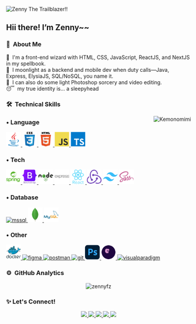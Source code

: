 <p>
  <img src="https://upload-os-bbs.hoyolab.com/upload/2025/04/25/52c12772922ec3c66be45e887784f346_3970752128541151491.jpg" alt="Zenny The Trailblazer!!">
</p>
<h2>Hii there! I’m Zenny~~</h2>
<p></p>
<h3 id="-about-me">🦆 &nbsp;About Me</h3>
<p>🔮 &nbsp;I'm a front-end wizard with HTML, CSS, JavaScript, ReactJS, and NextJS in my spellbook. <br> 🧪 &nbsp;I moonlight as a backend and mobile dev when duty calls—Java, Express, ElysiaJS, SQL/NoSQL, you name it. <br> 🎨 &nbsp;I can also do some light Photoshop sorcery and video editing. <br> 😴 &nbsp;my true identity is... a sleepyhead <br>
</p>
<h3 id="-tech-stack">🛠 &nbsp;Technical Skills</h3>
<img alt="Kemonomimi" src="https://media.tenor.com/qFjjshBkndkAAAAj/shiggy.gif" align="right">
<h3 align="left">• Language</h3>
<a href="https://www.java.com" target="_blank" rel="noreferrer">
  <img src="https://raw.githubusercontent.com/devicons/devicon/master/icons/java/java-original.svg" alt="java" width="40" height="40" />
</a>
<a href="https://www.w3schools.com/css/" target="_blank" rel="noreferrer">
  <img src="https://raw.githubusercontent.com/devicons/devicon/master/icons/css3/css3-original-wordmark.svg" alt="css3" width="40" height="40" />
</a>
<a href="https://www.w3.org/html/" target="_blank" rel="noreferrer">
  <img src="https://raw.githubusercontent.com/devicons/devicon/master/icons/html5/html5-original-wordmark.svg" alt="html5" width="40" height="40" />
</a>
<a href="https://developer.mozilla.org/en-US/docs/Web/JavaScript" target="_blank" rel="noreferrer">
  <img src="https://raw.githubusercontent.com/devicons/devicon/master/icons/javascript/javascript-original.svg" alt="javascript" width="40" height="40" />
</a>
<a href="https://www.typescriptlang.org/" target="_blank" rel="noreferrer">
  <img src="https://raw.githubusercontent.com/devicons/devicon/master/icons/typescript/typescript-original.svg" alt="typescript" width="40" height="40" />
</a>
<h3 align="left">• Tech</h3>
<a href="http://spring.io/" target="_blank" rel="noreferrer">
  <img src="https://raw.githubusercontent.com/devicons/devicon/refs/heads/master/icons/spring/spring-original-wordmark.svg" alt="spring" width="40" height="40" />
</a>
<a href="https://getbootstrap.com" target="_blank" rel="noreferrer">
  <img src="https://raw.githubusercontent.com/devicons/devicon/refs/heads/master/icons/bootstrap/bootstrap-original-wordmark.svg" alt="bootstrap" width="40" height="40" />
</a>
<a href="https://nodejs.org" target="_blank" rel="noreferrer">
  <img src="https://raw.githubusercontent.com/devicons/devicon/master/icons/nodejs/nodejs-original-wordmark.svg" alt="nodejs" width="40" height="40" />
</a>
<a href="https://expressjs.com/" target="_blank" rel="noreferrer">
  <img src="https://raw.githubusercontent.com/devicons/devicon/refs/heads/master/icons/express/express-original-wordmark.svg" alt="expressjs" width="40" height="40" />
</a>
<a href="https://reactjs.org/" target="_blank" rel="noreferrer">
  <img src="https://raw.githubusercontent.com/devicons/devicon/master/icons/react/react-original-wordmark.svg" alt="react" width="40" height="40" />
</a>
<a href="https://redux.js.org" target="_blank" rel="noreferrer">
  <img src="https://raw.githubusercontent.com/devicons/devicon/master/icons/redux/redux-original.svg" alt="redux" width="40" height="40" />
</a>
<a href="https://tailwindcss.com/" target="_blank" rel="noreferrer">
  <img src="https://raw.githubusercontent.com/devicons/devicon/master/icons/tailwindcss/tailwindcss-original.svg" alt="tailwindcss" width="40" height="40" />
</a>
<a href="https://sass-lang.com" target="_blank" rel="noreferrer">
  <img src="https://raw.githubusercontent.com/devicons/devicon/master/icons/sass/sass-original.svg" alt="sass" width="40" height="40" />
</a>
</p>
<h3 align="left">• Database</h3>
<a href="https://www.microsoft.com/en-us/sql-server" target="_blank" rel="noreferrer">
  <img src="https://www.svgrepo.com/show/303229/microsoft-sql-server-logo.svg" alt="mssql" width="40" height="40" />
</a>
<a href="https://www.mongodb.com/" target="_blank" rel="noreferrer">
  <img src="https://raw.githubusercontent.com/devicons/devicon/master/icons/mongodb/mongodb-original.svg" alt="mongodb" width="40" height="40" />
</a>
<a href="https://www.mysql.com/" target="_blank" rel="noreferrer">
  <img src="https://raw.githubusercontent.com/devicons/devicon/refs/heads/master/icons/mysql/mysql-original-wordmark.svg" alt="mysql" width="40" height="40" />
</a>
<h3 align="left">• Other</h3>
<a href="https://www.docker.com/" target="_blank" rel="noreferrer">
  <img src="https://raw.githubusercontent.com/devicons/devicon/refs/heads/master/icons/docker/docker-original-wordmark.svg" alt="docker" width="40" height="40" />
</a>
<a href="https://www.figma.com/" target="_blank" rel="noreferrer">
  <img src="https://www.vectorlogo.zone/logos/figma/figma-icon.svg" alt="figma" width="40" height="40" />
</a>
<a href="https://postman.com/" target="_blank" rel="noreferrer">
  <img src="https://www.vectorlogo.zone/logos/getpostman/getpostman-icon.svg" alt="postman" width="40" height="40" />
</a>
<a href="https://git-scm.com/" target="_blank" rel="noreferrer">
  <img src="https://www.vectorlogo.zone/logos/git-scm/git-scm-icon.svg" alt="git" width="40" height="40" />
</a>
<a href="https://www.photoshop.com/en" target="_blank" rel="noreferrer">
  <img src="https://raw.githubusercontent.com/devicons/devicon/refs/heads/master/icons/photoshop/photoshop-original.svg" alt="photoshop" width="40" height="40" />
</a>
<a href="https://www.photoshop.com/en" target="_blank" rel="noreferrer">
  <img src="https://raw.githubusercontent.com/devicons/devicon/refs/heads/master/icons/aftereffects/aftereffects-original.svg" alt="photoshop" width="40" height="40" />
</a>
<a href="https://www.visual-paradigm.com/" target="_blank" rel="noreferrer">
  <img src="https://www.visual-paradigm.com/favicon-32x32.png" alt="visualparadigm" width="40" height="40" />
</a>
</p>
<h3 id="️-github-analytics">⚙️ &nbsp;GitHub Analytics</h3>
<p align="center">
  <img align="center" src="https://github-readme-streak-stats.herokuapp.com/?user=zennyfz&" alt="zennyfz" />
</p>
<h3 id="-connect-with-me">✨ Let's Connect!</h3>
<p align="center">
  <a href="https://discord.com/users/337217983279661056">
    <img src="https://img.shields.io/badge/-zennyy197-5865F2?logo=discord&logoColor=white&style=flat">
  </a>
  <a href="https://steamcommunity.com/id/Zenny_FZ/">
    <img src="https://img.shields.io/badge/-Zenny__FZ-171A21?logo=steam&logoColor=white&style=flat">
  </a>
  <a href="https://www.youtube.com/@Zennyy197">
    <img src="https://img.shields.io/badge/-%40Zennyy197-FF0000?logo=youtube&logoColor=white&style=flat">
  </a>
  <a href="https://zenny-dev.vercel.app/">
    <img src="https://img.shields.io/badge/-portfolio-3B82F6?logo=google-chrome&logoColor=white&style=flat">
  </a>
  <a href="mailto:zenny@duck.com">
    <img src="https://img.shields.io/badge/-zenny%40duck.com-ff69b4?logo=gmail&logoColor=white&style=flat">
  </a>
</p>
